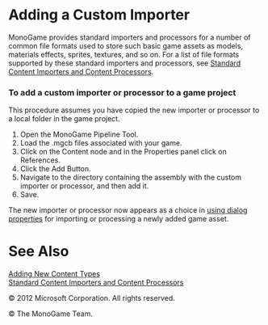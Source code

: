 ﻿

# Adding a Custom Importer

MonoGame provides standard importers and processors for a number of common file formats used to store such basic game assets as models, materials effects, sprites, textures, and so on. For a list of file formats supported by these standard importers and processors, see [Standard Content Importers and Content Processors](CP_StdImpsProcs.md).

### To add a custom importer or processor to a game project

This procedure assumes you have copied the new importer or processor to a local folder in the game project.

1.  Open the MonoGame Pipeline Tool.
2.  Load the .mgcb files associated with your game.
3.  Click on the Content node and in the Properties panel click on References.
4.  Click the Add Button.
5.  Navigate to the directory containing the assembly with the custom importer or processor, and then add it.
5.  Save.

The new importer or processor now appears as a choice in [using dialog properties](UsingXNA_Dlg_Properties.md) for importing or processing a newly added game asset.

# See Also

[Adding New Content Types](CP_Content_Advanced.md)  
[Standard Content Importers and Content Processors](CP_StdImpsProcs.md)  

© 2012 Microsoft Corporation. All rights reserved.

© The MonoGame Team.
